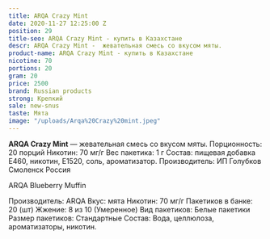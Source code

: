 ```yaml
---
title: ARQA Crazy Mint
date: 2020-11-27 12:25:00 Z
position: 29
title-seo: ARQA Crazy Mint - купить в Казахстане
descr: ARQA Crazy Mint -  жевательная смесь со вкусом мяты.
product-name: ARQA Crazy Mint - купить в Казахстане
nicotine: 70
portions: 20
gram: 20
price: 2500
brand: Russian products
strong: Крепкий
sale: new-snus
taste: Мята
image: "/uploads/Arqa%20Crazy%20mint.jpeg"
---
```


**ARQA Crazy Mint** — жевательная смесь со вкусом мяты. Порционность: 20 порций Никотин: 70 мг/г Вес пакетика: 1 г Состав: пищевая добавка E460, никотин, E1520, соль, ароматизатор. Производитель: ИП Голубков Смоленск Россия

ARQA Blueberry Muffin

Производитель: ARQA Вкус: мята Никотин: 70 мг/г Пакетиков в банке: 20 (шт) Жжение: 8 из 10 (Умеренное) Вид пакетиков: Белые пакетики Размер пакетиков: Стандартные Состав: Вода, целлюлоза, ароматизаторы, никотин.